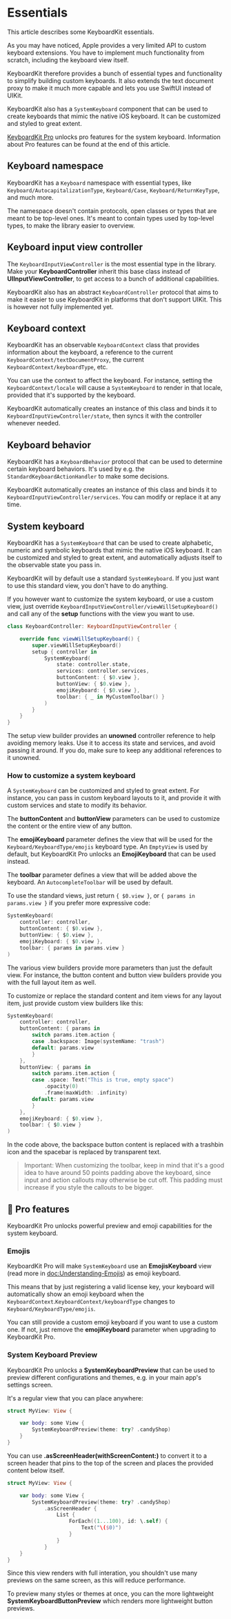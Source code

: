 # Essentials

This article describes some KeyboardKit essentials.

As you may have noticed, Apple provides a very limited API to custom keyboard extensions. You have to implement much functionality from scratch, including the keyboard view itself.

KeyboardKit therefore provides a bunch of essential types and functionality to simplify building custom keyboards. It also extends the text document proxy to make it much more capable and lets you use SwiftUI instead of UIKit.

KeyboardKit also has a ``SystemKeyboard`` component that can be used to create keyboards that mimic the native iOS keyboard. It can be customized and styled to great extent.

[KeyboardKit Pro][Pro] unlocks pro features for the system keyboard. Information about Pro features can be found at the end of this article.



## Keyboard namespace

KeyboardKit has a ``Keyboard`` namespace with essential types, like ``Keyboard/AutocapitalizationType``, ``Keyboard/Case``, ``Keyboard/ReturnKeyType``, and much more.

The namespace doesn't contain protocols, open classes or types that are meant to be top-level ones. It's meant to contain types used by top-level types, to make the library easier to overview.



## Keyboard input view controller

The ``KeyboardInputViewController`` is the most essential type in the library. Make your **KeyboardController** inherit this base class instead of **UIInputViewController**, to get access to a bunch of additional capabilities.

KeyboardKit also has an abstract ``KeyboardController`` protocol that aims to make it easier to use KeyboardKit in platforms that don't support UIKit. This is however not fully implemented yet.



## Keyboard context

KeyboardKit has an observable ``KeyboardContext`` class that provides information about the keyboard, a reference to the current ``KeyboardContext/textDocumentProxy``, the current ``KeyboardContext/keyboardType``, etc.

You can use the context to affect the keyboard. For instance, setting the ``KeyboardContext/locale`` will cause a ``SystemKeyboard`` to render in that locale, provided that it's supported by the keyboard.

KeyboardKit automatically creates an instance of this class and binds it to ``KeyboardInputViewController/state``, then syncs it with the controller whenever needed.



## Keyboard behavior

KeyboardKit has a ``KeyboardBehavior`` protocol that can be used to determine certain keyboard behaviors. It's used by e.g. the ``StandardKeyboardActionHandler`` to make some decisions.

KeyboardKit automatically creates an instance of this class and binds it to ``KeyboardInputViewController/services``. You can modify or replace it at any time.



## System keyboard

KeyboardKit has a ``SystemKeyboard`` that can be used to create alphabetic, numeric and symbolic keyboards that mimic the native iOS keyboard. It can be customized and styled to great extent, and automatically adjusts itself to the observable state you pass in. 

KeyboardKit will by default use a standard ``SystemKeyboard``. If you just want to use this standard view, you don't have to do anything.

If you however want to customize the system keyboard, or use a custom view, just override ``KeyboardInputViewController/viewWillSetupKeyboard()`` and call any of the **setup** functions with the view you want to use.

```swift
class KeyboardController: KeyboardInputViewController {

    override func viewWillSetupKeyboard() {
        super.viewWillSetupKeyboard()
        setup { controller in
            SystemKeyboard(
                state: controller.state,
                services: controller.services,
                buttonContent: { $0.view },
                buttonView: { $0.view },
                emojiKeyboard: { $0.view },
                toolbar: { _ in MyCustomToolbar() }
            )
        }
    }
}
```

The setup view builder provides an **unowned** controller reference to help avoiding memory leaks. Use it to access its state and services, and avoid passing it around. If you do, make sure to keep any additional references to it unowned.


### How to customize a system keyboard

A ``SystemKeyboard`` can be customized and styled to great extent. For instance, you can pass in custom keyboard layouts to it, and provide it with custom services and state to modify its behavior. 

The **buttonContent** and **buttonView** parameters can be used to customize the content or the entire view of any button.

The **emojiKeyboard** parameter defines the view that will be used for the ``Keyboard/KeyboardType/emojis`` keyboard type. An `EmptyView` is used by default, but KeyboardKit Pro unlocks an **EmojiKeyboard** that can be used instead.

The **toolbar** parameter defines a view that will be added above the keyboard. An ``AutocompleteToolbar`` will be used by default.

To use the standard views, just return `{ $0.view }`, or `{ params in params.view }` if you prefer more expressive code:

```swift
SystemKeyboard(
    controller: controller,
    buttonContent: { $0.view },
    buttonView: { $0.view },
    emojiKeyboard: { $0.view },
    toolbar: { params in params.view }
)
```

The various view builders provide more parameters than just the default view. For instance, the button content and button view builders provide you with the full layout item as well.

To customize or replace the standard content and item views for any layout item, just provide custom view builders like this:

```swift
SystemKeyboard(
    controller: controller,
    buttonContent: { params in
        switch params.item.action {
        case .backspace: Image(systemName: "trash")
        default: params.view
        }
    },
    buttonView: { params in
        switch params.item.action {
        case .space: Text("This is true, empty space")
            .opacity(0)
            .frame(maxWidth: .infinity)
        default: params.view
        }
    },
    emojiKeyboard: { $0.view },
    toolbar: { $0.view }
)
```

In the code above, the backspace button content is replaced with a trashbin icon and the spacebar is replaced by transparent text.

> Important: When customizing the toolbar, keep in mind that it's a good idea to have around 50 points padding above the keyboard, since input and action callouts may otherwise be cut off. This padding must increase if you style the callouts to be bigger. 



## 👑 Pro features

KeyboardKit Pro unlocks powerful preview and emoji capabilities for the system keyboard.


### Emojis

KeyboardKit Pro will make ``SystemKeyboard`` use an **EmojisKeyboard** view (read more in <doc:Understanding-Emojis>) as emoji keyboard.

This means that by just registering a valid license key, your keyboard will automatically show an emoji keyboard when the ``KeyboardContext``.``KeyboardContext/keyboardType`` changes to ``Keyboard/KeyboardType/emojis``.

You can still provide a custom emoji keyboard if you want to use a custom one. If not, just remove the **emojiKeyboard** parameter when upgrading to KeyboardKit Pro.


### System Keyboard Preview

KeyboardKit Pro unlocks a **SystemKeyboardPreview** that can be used to preview different configurations and themes, e.g. in your main app's settings screen.

It's a regular view that you can place anywhere:

```swift
struct MyView: View {

    var body: some View {
        SystemKeyboardPreview(theme: try? .candyShop)
    }
}
```

You can use **.asScreenHeader(withScreenContent:)** to convert it to a screen header that pins to the top of the screen and places the provided content below itself.

```swift
struct MyView: View {

    var body: some View {
        SystemKeyboardPreview(theme: try? .candyShop)
            .asScreenHeader {
                List {
                    ForEach((1...100), id: \.self) {
                        Text("\($0)")
                    }
                }
            }
    }
}
```

Since this view renders with full interation, you shouldn't use many previews on the same screen, as this will reduce performance.

To preview many styles or themes at once, you can the more lightweight **SystemKeyboardButtonPreview** which renders more lightweight button previews.



[Pro]: https://github.com/KeyboardKit/KeyboardKitPro
